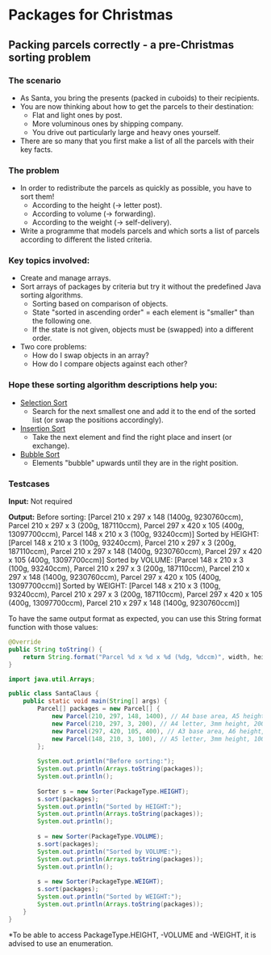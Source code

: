 # Packages for Christmas
## Packing parcels correctly - a pre-Christmas sorting problem

### The scenario
- As Santa, you bring the presents (packed in cuboids) to their recipients.
- You are now thinking about how to get the parcels to their destination:
    - Flat and light ones by post.
    - More voluminous ones by shipping company.
    - You drive out particularly large and heavy ones yourself.
- There are so many that you first make a list of all the parcels with their key facts.

### The problem
- In order to redistribute the parcels as quickly as possible, you have to sort them!
    - According to the height (-> letter post).
    - According to volume (-> forwarding).
    - According to the weight (-> self-delivery).
- Write a programme that models parcels and which sorts a list of parcels according to different the listed criteria.

### Key topics involved:
- Create and manage arrays.
- Sort arrays of packages by criteria but try it without the predefined Java sorting algorithms.
    - Sorting based on comparison of objects.
    - State "sorted in ascending order" = each element is "smaller" than the following one.
    - If the state is not given, objects must be (swapped) into a different order.
- Two core problems:
    - How do I swap objects in an array?
    - How do I compare objects against each other?

### Hope these sorting algorithm descriptions help you:
- [Selection Sort](https://en.wikipedia.org/wiki/Selection_sort)
    - Search for the next smallest one and add it to the end of the sorted list (or swap the positions accordingly).
- [Insertion Sort](https://en.wikipedia.org/wiki/Insertion_sort)
    - Take the next element and find the right place and insert (or exchange).
- [Bubble Sort](https://en.wikipedia.org/wiki/Bubble_sort)
    - Elements "bubble" upwards until they are in the right position.


### Testcases

**Input:**
Not required

**Output:**
Before sorting:
[Parcel 210 x 297 x 148 (1400g, 9230760ccm), Parcel 210 x 297 x 3 (200g, 187110ccm), Parcel 297 x 420 x 105 (400g, 13097700ccm), Parcel 148 x 210 x 3 (100g, 93240ccm)]
Sorted by HEIGHT:
[Parcel 148 x 210 x 3 (100g, 93240ccm), Parcel 210 x 297 x 3 (200g, 187110ccm), Parcel 210 x 297 x 148 (1400g, 9230760ccm), Parcel 297 x 420 x 105 (400g, 13097700ccm)]
Sorted by VOLUME:
[Parcel 148 x 210 x 3 (100g, 93240ccm), Parcel 210 x 297 x 3 (200g, 187110ccm), Parcel 210 x 297 x 148 (1400g, 9230760ccm), Parcel 297 x 420 x 105 (400g, 13097700ccm)]
Sorted by WEIGHT:
[Parcel 148 x 210 x 3 (100g, 93240ccm), Parcel 210 x 297 x 3 (200g, 187110ccm), Parcel 297 x 420 x 105 (400g, 13097700ccm), Parcel 210 x 297 x 148 (1400g, 9230760ccm)]

To have the same output format as expected, you can use this String format function with those values:
```java
@Override
public String toString() {
    return String.format("Parcel %d x %d x %d (%dg, %dccm)", width, height, depth, weight, volume());
}
```
```java
import java.util.Arrays;

public class SantaClaus {
    public static void main(String[] args) {
        Parcel[] packages = new Parcel[] {
            new Parcel(210, 297, 148, 1400), // A4 base area, A5 height, 1.4kg
            new Parcel(210, 297, 3, 200), // A4 letter, 3mm height, 200g
            new Parcel(297, 420, 105, 400), // A3 base area, A6 height, 400g
            new Parcel(148, 210, 3, 100), // A5 letter, 3mm height, 100g
        };
 
        System.out.println("Before sorting:");
        System.out.println(Arrays.toString(packages));
        System.out.println();
 
        Sorter s = new Sorter(PackageType.HEIGHT);
        s.sort(packages);
        System.out.println("Sorted by HEIGHT:");
        System.out.println(Arrays.toString(packages));
        System.out.println();
 
        s = new Sorter(PackageType.VOLUME);
        s.sort(packages);
        System.out.println("Sorted by VOLUME:");
        System.out.println(Arrays.toString(packages));
        System.out.println();
 
        s = new Sorter(PackageType.WEIGHT);
        s.sort(packages);
        System.out.println("Sorted by WEIGHT:");
        System.out.println(Arrays.toString(packages));
    }
}
```
*To be able to access PackageType.HEIGHT, -VOLUME and -WEIGHT, it is advised to use an enumeration.